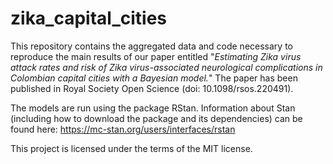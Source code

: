 # zika_capital_cities

This repository contains the aggregated data and code necessary to reproduce the main results of our paper entitled "*Estimating Zika virus attack rates and risk of Zika virus-associated neurological complications in Colombian capital cities with a Bayesian model.*" The paper has been published in Royal Society Open Science (doi: 10.1098/rsos.220491).

The models are run using the package RStan. Information about Stan (including how to download the package and its dependencies) can be found here: https://mc-stan.org/users/interfaces/rstan

This project is licensed under the terms of the MIT license. 
